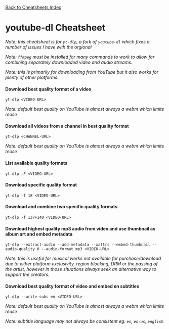 [Back to Cheatsheets Index](README.md)
# youtube-dl Cheatsheet

_Note: this cheatsheet is for `yt-dlp`, a fork of `youtube-dl` which fixes a number of issues I have with the orgional_

_Note: `ffmpeg` must be installed for many commands to work to allow for combining separately downloaded video and audio streams._

_Note: this is primarily for downloading from YouTube but it also works for plenty of other platforms._

#### Download best quality format of a video
`yt-dlp <VIDEO-URL>`

_Note: default best quality on YouTube is almost always a webm which limits reuse_

#### Download all videos from a channel in best quality format
`yt-dlp <CHANNEL-URL>`

_Note: default best quality on YouTube is almost always a webm which limits reuse_

#### List available quality formats
`yt-dlp -F <VIDEO-URL>`

#### Download specific quality format
`yt-dlp -f 18 <VIDEO-URL>`

#### Download and combine two specific quality formats
`yt-dlp -f 137+140 <VIDEO-URL>`

#### Download highest quality mp3 audio from video and use thumbnail as album art and embed metadata
`yt-dlp --extract-audio --add-metadata --xattrs --embed-thumbnail --audio-quality 0 --audio-format mp3 <VIDEO-URL>`

_Note: this is useful for musical works not available for purchase/download due to either platform exclusivity, region blocking, DRM or the passing of the artist, however in those situations always seek an alternative way to support the creators._

#### Download best quality format of video and embed en subtitles
`yt-dlp --write-subs en <VIDEO-URL>`

_Note: default best quality on YouTube is almost always a webm which limits reuse_

_Note: subtitle language may not always be consistent eg. `en`, `en-us`, `english`_

